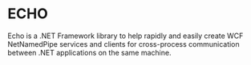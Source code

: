 # ECHO
Echo is a .NET Framework library to help rapidly and easily create WCF NetNamedPipe services and clients for cross-process communication between .NET applications on the same machine.